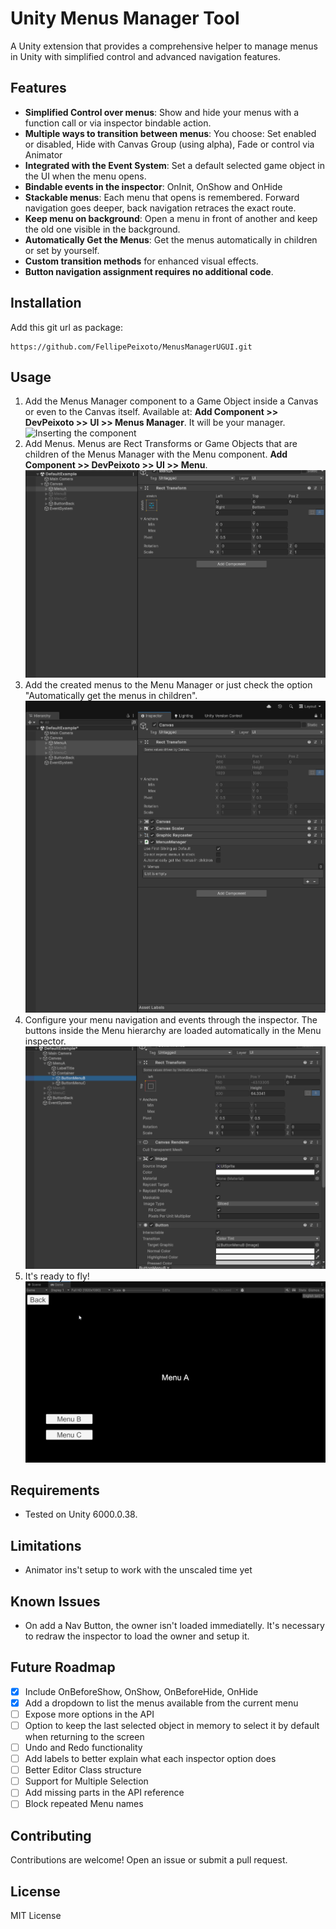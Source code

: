 # Unity Menus Manager Tool

A Unity extension that provides a comprehensive helper to manage menus in Unity with simplified control and advanced navigation features.

## Features

- **Simplified Control over menus**: Show and hide your menus with a function call or via inspector bindable action.
- **Multiple ways to transition between menus**: You choose: Set enabled or disabled, Hide with Canvas Group (using alpha), Fade or control via Animator
- **Integrated with the Event System**: Set a default selected game object in the UI when the menu opens.
- **Bindable events in the inspector**: OnInit, OnShow and OnHide
- **Stackable menus**: Each menu that opens is remembered. Forward navigation goes deeper, back navigation retraces the exact route.
- **Keep menu on background**: Open a menu in front of another and keep the old one visible in the background.
- **Automatically Get the Menus**: Get the menus automatically in children or set by yourself.
- **Custom transition methods** for enhanced visual effects.
- **Button navigation assignment requires no additional code**.

## Installation

Add this git url as package: <pre>```https://github.com/FellipePeixoto/MenusManagerUGUI.git```</pre>

## Usage

1. Add the Menus Manager component to a Game Object inside a Canvas or even to the Canvas itself. Available at: **Add Component >> DevPeixoto >> UI >> Menus Manager**. It will be your manager.\
![Inserting the component](/Docs~~/Unity_XkXHDxoM3e.gif)
2. Add Menus. Menus are Rect Transforms or Game Objects that are children of the Menus Manager with the Menu component. **Add Component >> DevPeixoto >> UI >> Menu**.\
![Setup_1](/Docs~/Unity_EZaPuYYZUY.gif)
3. Add the created menus to the Menu Manager or just check the option "Automatically get the menus in children".\
![Setup_2](/Docs~/Unity_eIxrkda6HL.gif)
4. Configure your menu navigation and events through the inspector. The buttons inside the Menu hierarchy are loaded automatically in the Menu inspector.\
![Configuration](/Docs~/Unity_e5wdNXhuYR.gif)
5. It's ready to fly!\
![Demo](/Docs~/Unity_7AXcSwpz5C.gif)

## Requirements

- Tested on Unity 6000.0.38.

## Limitations

- Animator ins't setup to work with the unscaled time yet

## Known Issues

- On add a Nav Button, the owner isn't loaded immediatelly. It's necessary to redraw the inspector to load the owner and setup it.

## Future Roadmap

- [x] Include OnBeforeShow, OnShow, OnBeforeHide, OnHide
- [x] Add a dropdown to list the menus available from the current menu
- [ ] Expose more options in the API
- [ ] Option to keep the last selected object in memory to select it by default when returning to the screen
- [ ] Undo and Redo functionality
- [ ] Add labels to better explain what each inspector option does
- [ ] Better Editor Class structure
- [ ] Support for Multiple Selection
- [ ] Add missing parts in the API reference
- [ ] Block repeated Menu names

## Contributing

Contributions are welcome! Open an issue or submit a pull request.

## License

MIT License